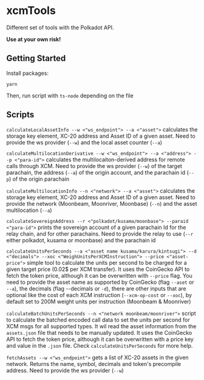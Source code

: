 # xcmTools

Different set of tools with the Polkadot API.

**Use at your own risk!**

## Getting Started

Install packages:

```
yarn
```

Then, run script with `ts-node` depending on the file


## Scripts

`calculateLocalAssetInfo --w <"ws_endpoint"> --a <"asset">` calculates the storage key element, XC-20 address and Asset ID of a given asset. Need to provide the ws provider (`--w`) and the local asset counter (`--a`)  

`calculateMultilocationDerivative --w <"ws_endpoint"> --a <"address"> --p <"para-id">` calculates the multilocaiton-derived address for remote calls through XCM. Need to provide the ws provider (`--w`) of the target parachain, the address (`--a`) of the origin account, and the parachain id (`--p`) of the origin parachain 

`calculateMultilocationInfo --n <"network"> --a <"asset">` calculates the storage key element, XC-20 address and Asset ID of a given asset. Need to provide the network (Moonbeam, Moonriver, Moonbase) (`--n`) and the asset multilocation (`--a`)  

`calculateSovereignAddress --r <"polkadot/kusama/moonbase"> --paraid <"para-id">` prints the sovereign account of a given parachain Id for the relay chain, and for other parachains. Need to provide the relay to use (`--r` either polkadot, kusama or moonbase) and the parachain id

`calculateUnitsPerSeconds --a <"asset name kusama/karura/kintsugi"> --d <"decimals"> --xoc <"WeighUnitsPerXCMInstruction"> --price <"asset-price">` simple tool to calculate the units per second to be charged for a given target price (0.02$ per XCM transfer). It uses the CoinGecko API to fetch the token price, although it can be overwritten with `--price` flag. You need to provide the asset name as supported by CoinGecko (flag `--aset` or `--a`), the decimals (flag --decimals or `-d`), there are other inputs that are optional like the cost of each XCM instruction (`--xcm-op-cost` or `--xoc`), by default set to 200M weight units per instruction (Moonbeam & Moonriver)

`calculateBatchUnitsPerSeconds --n <"network moonbeam/moonriver">` script to calculate the batched encoded call data to set the units per second for XCM msgs for all supported types. It wil read the asset information from the `assets.json` file that needs to be manually updated. It uses the CoinGecko API to fetch the token price, although it can be overwritten with a price key and value in the `.json` file. Check `calculateUnitsPerSeconds` for more help.

`fetchAssets --w <"ws_endpoint">` gets a list of XC-20 assets in the given network. Returns the name, symbol, decimals and token's precompile address. Need to provide the ws provider (`--w`)


